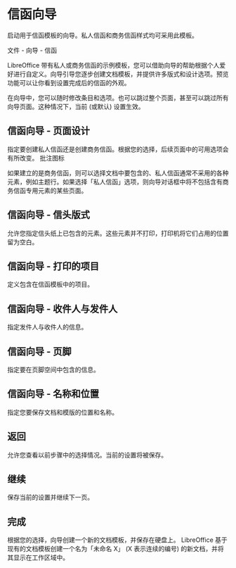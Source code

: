 # 信函向导

启动用于信函模板的向导。私人信函和商务信函样式均可采用此模板。

文件 - 向导 - 信函

LibreOffice 带有私人或商务信函的示例模板，您可以借助向导的帮助根据个人爱好进行自定义。向导引导您逐步创建文档模板，并提供许多版式和设计选项。预览功能可以让你看到设置完成后的信函的外观。

在向导中，您可以随时修改条目和选项。也可以跳过整个页面，甚至可以跳过所有向导页面。这种情况下，当前 (或默认) 设置生效。

## 信函向导 - 页面设计

指定要创建私人信函还是创建商务信函。根据您的选择，后续页面中的可用选项会有所改变。
批注图标

如果建立的是商务信函，则可以选择文档中要包含的、私人信函通常不采用的各种元素，例如主题行。如果选择「私人信函」选项，则向导对话框中将不包括含有商务信函专用元素的某些页面。

## 信函向导 - 信头版式

允许您指定信头纸上已包含的元素。这些元素并不打印，打印机将它们占用的位置留为空白。

## 信函向导 - 打印的项目

定义包含在信函模板中的项目。

## 信函向导 - 收件人与发件人

指定发件人与收件人的信息。

## 信函向导 - 页脚

指定要在页脚空间中包含的信息。

## 信函向导 - 名称和位置

指定您要保存文档和模版的位置和名称。

## 返回

允许您查看以前步骤中的选择情况。当前的设置将被保存。

## 继续

保存当前的设置并继续下一页。

## 完成

根据您的选择，向导创建一个新的文档模板，并保存在硬盘上。 LibreOffice 基于现有的文档模板创建一个名为「未命名 X」 (X 表示连续的编号) 的新文档，并将其显示在工作区域中。
